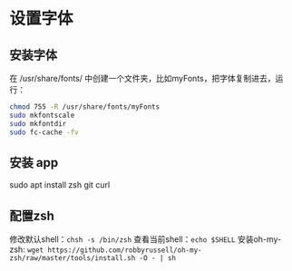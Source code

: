 # 设置字体

## 安装字体
在 /usr/share/fonts/ 中创建一个文件夹，比如myFonts，把字体复制进去，运行：
```bash
chmod 755 -R /usr/share/fonts/myFonts
sudo mkfontscale
sudo mkfontdir
sudo fc-cache -fv
```


## 安装 app
sudo apt install zsh git curl 


## 配置zsh
修改默认shell：```chsh -s /bin/zsh```
查看当前shell：```echo $SHELL```
安装oh-my-zsh: ```wget https://github.com/robbyrussell/oh-my-zsh/raw/master/tools/install.sh -O - | sh```
